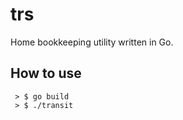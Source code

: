 # trs

Home bookkeeping utility written in Go.

## How to use
~~~~
 > $ go build
 > $ ./transit
~~~~
